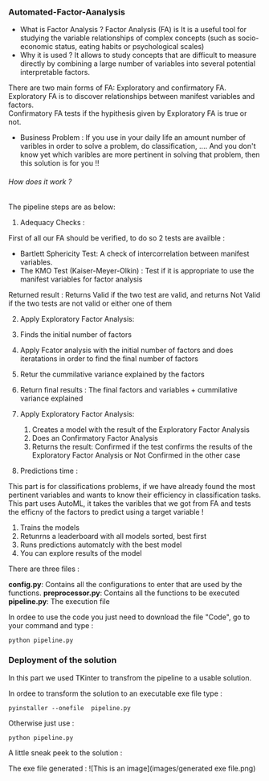 ### Automated-Factor-Aanalysis
 - What is Factor Analysis ?
Factor Analysis (FA) is It is a useful tool for studying the variable relationships of complex concepts (such as socio-economic status, eating habits or psychological scales)
 - Why it is used ?
It allows  to study concepts that are difficult to measure directly by combining a large number of variables into several potential interpretable factors.

There are two main forms of FA: Exploratory and confirmatory FA.  
   Exploratory FA is to discover relationships between manifest variables and factors.  
   Confirmatory FA tests if the hypithesis given by Exploratory FA is true or not. 
   
 - Business Problem : If you use in your daily life an amount number of varibles in order to solve a problem, do classification, .... And you don't know yet which varibles are more pertinent in solving that problem, then this solution is for you !! 
###### How does it work ? 

The pipeline steps are as below:

 1. Adequacy Checks : 

First of all our FA should be verified, to do so 2 tests are availble : 
   - Bartlett Sphericity Test: A check of intercorrelation between manifest variables.
   - The KMO Test (Kaiser-Meyer-Olkin) : Test if it is appropriate to use the manifest variables for factor analysis
  
Returned result : Returns Valid if the two test are valid, and returns Not Valid if the two tests are not valid or either one of them

 2. Apply Exploratory Factor Analysis:

   1. Finds the initial number of factors 
   2. Apply Fcator analysis with the initial number of factors and does iteratations in order to find the final number of factors 
   3. Retur the cummilative variance explained by the factors
   4. Return final results : The final factors and variables + cummilative variance explained
 
3. Apply Exploratory Factor Analysis:

   1. Creates a model with the result of the Exploratory Factor Analysis
   2. Does an Confirmatory Factor Analysis 
   3. Returns the result: Confirmed if the test confirms the results of the Exploratory Factor Analysis or Not Confirmed in the other case
 
4. Predictions time :

 This part is for classifications problems, if we have already found the most pertinent variables and wants to know their efficiency in classification tasks.
 This part uses AutoML, it takes the varibles that we got from FA and tests the efficny of the factors to predict using a target variable !
   1. Trains the models 
   2. Retunrns a leaderboard with all models sorted, best first 
   3. Runs predictions automatcly with the best model 
   4. You can explore results of the model 

There are three files : 

**config.py**: Contains all the configurations to enter that are used by the functions. 
**preprocessor.py**: Contains all the functions to be executed
**pipeline.py**: The execution file

In ordee to  use the code you just need to download the file "Code", go to your command and type : 
```
python pipeline.py
```
### Deployment of the solution
In this part we used TKinter to transfrom the pipeline to a usable solution.

In ordee to transform the solution to an executable exe file type : 
```
pyinstaller --onefile  pipeline.py
```
Otherwise just use : 
```
python pipeline.py
```
A little sneak peek to the solution : 

The exe file generated : 
![This is an image](images/generated exe file.png)


